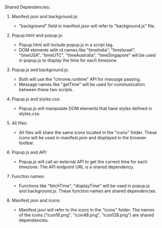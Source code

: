 Shared Dependencies:

1. Manifest.json and background.js: 
   - "background" field in manifest.json will refer to "background.js" file.

2. Popup.html and popup.js: 
   - Popup.html will include popup.js in a script tag. 
   - DOM elements with id names like "timeIndia", "timeIsrael", "timeUSA", "timeUTC", "timeAustralia", "timeSingapore" will be used in popup.js to display the time for each timezone.

3. Popup.js and background.js: 
   - Both will use the "chrome.runtime" API for message passing. 
   - Message names like "getTime" will be used for communication between these two scripts.

4. Popup.js and styles.css: 
   - Popup.js will manipulate DOM elements that have styles defined in styles.css.

5. All files: 
   - All files will share the same icons located in the "icons" folder. These icons will be used in manifest.json and displayed in the browser toolbar.

6. Popup.js and API: 
   - Popup.js will call an external API to get the current time for each timezone. The API endpoint URL is a shared dependency.

7. Function names: 
   - Functions like "fetchTime", "displayTime" will be used in popup.js and background.js. These function names are shared dependencies.

8. Manifest.json and icons: 
   - Manifest.json will refer to the icons in the "icons" folder. The names of the icons ("icon16.png", "icon48.png", "icon128.png") are shared dependencies.